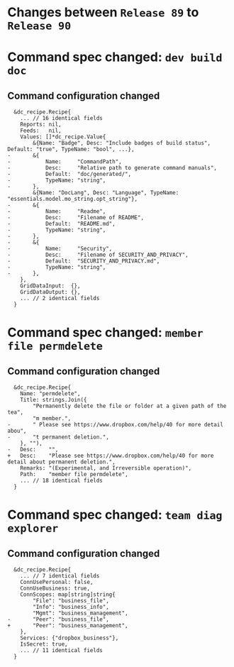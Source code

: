# Changes between `Release 89` to `Release 90`

# Command spec changed: `dev build doc`



## Command configuration changed


```
  &dc_recipe.Recipe{
  	... // 16 identical fields
  	Reports: nil,
  	Feeds:   nil,
  	Values: []*dc_recipe.Value{
  		&{Name: "Badge", Desc: "Include badges of build status", Default: "true", TypeName: "bool", ...},
- 		&{
- 			Name:     "CommandPath",
- 			Desc:     "Relative path to generate command manuals",
- 			Default:  "doc/generated/",
- 			TypeName: "string",
- 		},
  		&{Name: "DocLang", Desc: "Language", TypeName: "essentials.model.mo_string.opt_string"},
- 		&{
- 			Name:     "Readme",
- 			Desc:     "Filename of README",
- 			Default:  "README.md",
- 			TypeName: "string",
- 		},
- 		&{
- 			Name:     "Security",
- 			Desc:     "Filename of SECURITY_AND_PRIVACY",
- 			Default:  "SECURITY_AND_PRIVACY.md",
- 			TypeName: "string",
- 		},
  	},
  	GridDataInput:  {},
  	GridDataOutput: {},
  	... // 2 identical fields
  }
```
# Command spec changed: `member file permdelete`



## Command configuration changed


```
  &dc_recipe.Recipe{
  	Name: "permdelete",
  	Title: strings.Join({
  		"Permanently delete the file or folder at a given path of the tea",
  		"m member.",
- 		" Please see https://www.dropbox.com/help/40 for more detail abou",
- 		"t permanent deletion.",
  	}, ""),
- 	Desc:    "",
+ 	Desc:    "Please see https://www.dropbox.com/help/40 for more detail about permanent deletion.",
  	Remarks: "(Experimental, and Irreversible operation)",
  	Path:    "member file permdelete",
  	... // 18 identical fields
  }
```
# Command spec changed: `team diag explorer`



## Command configuration changed


```
  &dc_recipe.Recipe{
  	... // 7 identical fields
  	ConnUsePersonal: false,
  	ConnUseBusiness: true,
  	ConnScopes: map[string]string{
  		"File": "business_file",
  		"Info": "business_info",
  		"Mgmt": "business_management",
- 		"Peer": "business_file",
+ 		"Peer": "business_management",
  	},
  	Services: {"dropbox_business"},
  	IsSecret: true,
  	... // 11 identical fields
  }
```
